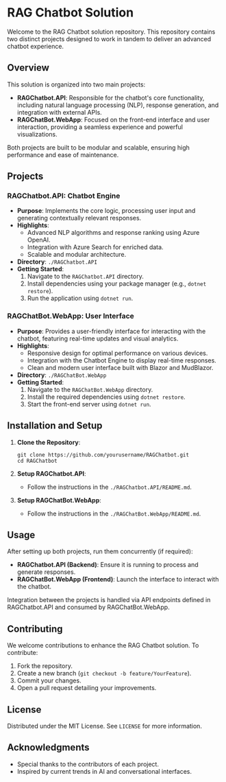 # RAG Chatbot Solution

Welcome to the RAG Chatbot solution repository. This repository contains two distinct projects designed to work in tandem to deliver an advanced chatbot experience.

## Overview

This solution is organized into two main projects:
- **RAGChatbot.API**: Responsible for the chatbot's core functionality, including natural language processing (NLP), response generation, and integration with external APIs.
- **RAGChatBot.WebApp**: Focused on the front-end interface and user interaction, providing a seamless experience and powerful visualizations.

Both projects are built to be modular and scalable, ensuring high performance and ease of maintenance.

## Projects

### RAGChatbot.API: Chatbot Engine
- **Purpose**: Implements the core logic, processing user input and generating contextually relevant responses.
- **Highlights**:
  - Advanced NLP algorithms and response ranking using Azure OpenAI.
  - Integration with Azure Search for enriched data.
  - Scalable and modular architecture.
- **Directory**: `./RAGChatbot.API`
- **Getting Started**:
  1. Navigate to the `RAGChatbot.API` directory.
  2. Install dependencies using your package manager (e.g., `dotnet restore`).
  3. Run the application using `dotnet run`.

### RAGChatBot.WebApp: User Interface
- **Purpose**: Provides a user-friendly interface for interacting with the chatbot, featuring real-time updates and visual analytics.
- **Highlights**:
  - Responsive design for optimal performance on various devices.
  - Integration with the Chatbot Engine to display real-time responses.
  - Clean and modern user interface built with Blazor and MudBlazor.
- **Directory**: `./RAGChatBot.WebApp`
- **Getting Started**:
  1. Navigate to the `RAGChatBot.WebApp` directory.
  2. Install the required dependencies using `dotnet restore`.
  3. Start the front-end server using `dotnet run`.

## Installation and Setup

1. **Clone the Repository**:
   ```
   git clone https://github.com/yourusername/RAGChatbot.git
   cd RAGChatbot
   ```

2. **Setup RAGChatbot.API**:
   - Follow the instructions in the `./RAGChatbot.API/README.md`.

3. **Setup RAGChatBot.WebApp**:
   - Follow the instructions in the `./RAGChatBot.WebApp/README.md`.

## Usage

After setting up both projects, run them concurrently (if required):
- **RAGChatbot.API (Backend)**: Ensure it is running to process and generate responses.
- **RAGChatBot.WebApp (Frontend)**: Launch the interface to interact with the chatbot.

Integration between the projects is handled via API endpoints defined in RAGChatbot.API and consumed by RAGChatBot.WebApp.

## Contributing

We welcome contributions to enhance the RAG Chatbot solution. To contribute:
1. Fork the repository.
2. Create a new branch (`git checkout -b feature/YourFeature`).
3. Commit your changes.
4. Open a pull request detailing your improvements.

## License

Distributed under the MIT License. See `LICENSE` for more information.

## Acknowledgments

- Special thanks to the contributors of each project.
- Inspired by current trends in AI and conversational interfaces.